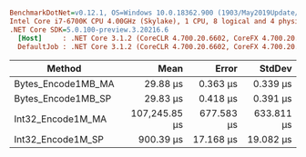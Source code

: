 ``` ini

BenchmarkDotNet=v0.12.1, OS=Windows 10.0.18362.900 (1903/May2019Update/19H1)
Intel Core i7-6700K CPU 4.00GHz (Skylake), 1 CPU, 8 logical and 4 physical cores
.NET Core SDK=5.0.100-preview.3.20216.6
  [Host]     : .NET Core 3.1.2 (CoreCLR 4.700.20.6602, CoreFX 4.700.20.6702), X64 RyuJIT
  DefaultJob : .NET Core 3.1.2 (CoreCLR 4.700.20.6602, CoreFX 4.700.20.6702), X64 RyuJIT


```
|             Method |          Mean |      Error |     StdDev |
|------------------- |--------------:|-----------:|-----------:|
| Bytes_Encode1MB_MA |      29.88 μs |   0.363 μs |   0.339 μs |
| Bytes_Encode1MB_SP |      29.83 μs |   0.418 μs |   0.391 μs |
|  Int32_Encode1M_MA | 107,245.85 μs | 677.583 μs | 633.811 μs |
|  Int32_Encode1M_SP |     900.39 μs |  17.168 μs |  19.082 μs |
